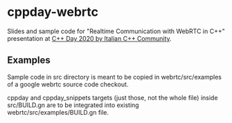 # cppday-webrtc

Slides and sample code for "Realtime Communication with WebRTC in C++" presentation
at [C++ Day 2020 by Italian C++ Community](https://www.italiancpp.org/cppday20-talks/).


## Examples

Sample code in src directory is meant to be copied in webrtc/src/examples of a
google webrtc source code checkout.

cppday and cppday_snippets targets (just those, not the whole file) inside src/BUILD.gn
are to be integrated into existing webrtc/src/examples/BUILD.gn file.
